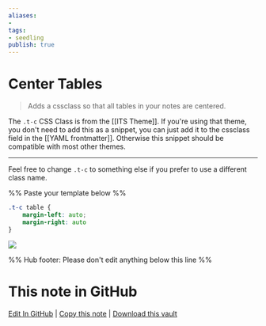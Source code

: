 ```yaml
---
aliases: 
- 
tags:
- seedling
publish: true
---
```


# Center Tables

> Adds a cssclass so that all tables in your notes are centered.

The `.t-c` CSS Class is from the [[ITS Theme]]. If you're using that theme, you don't need to add this as a snippet, you can just add it to the cssclass field in the [[YAML frontmatter]]. Otherwise this snippet should be compatible with most other themes. 

---
Feel free to change `.t-c` to something else if you prefer to use a different class name.

%% Paste your template below %%

```css
.t-c table {
    margin-left: auto;
    margin-right: auto
}
```

[![](https://i.imgur.com/4ywZHK1.png)](https://i.imgur.com/4ywZHK1.png)

%% Hub footer: Please don't edit anything below this line %%

# This note in GitHub

<span class="git-footer">[Edit In GitHub](https://github.dev/obsidian-community/obsidian-hub/blob/main/02%20-%20Community%20Expansions/02.05%20All%20Community%20Expansions/CSS%20Snippets/Center%20Tables.md "git-hub-edit-note") | [Copy this note](https://raw.githubusercontent.com/obsidian-community/obsidian-hub/main/02%20-%20Community%20Expansions/02.05%20All%20Community%20Expansions/CSS%20Snippets/Center%20Tables.md "git-hub-copy-note") | [Download this vault](https://github.com/obsidian-community/obsidian-hub/archive/refs/heads/main.zip "git-hub-download-vault") </span>
